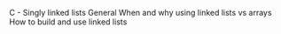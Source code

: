 C - Singly linked lists
General
When and why using linked lists vs arrays
How to build and use linked lists
